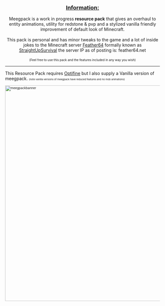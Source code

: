 <p style="text-align: center;"><strong><span style="text-decoration: underline; font-size: 18px;">Information:</span></strong><br /><br />Meegpack is a work in progress<strong> resource pack</strong> that gives an overhaul to entity animations, utility for redstone &amp; pvp and a stylized vanilla friendly improvement of default look of Minecraft.<br /><br />This pack is personal and has minor tweaks to the game and a lot of inside jokes to the Minecraft server <a title="f64" href="https://feather64.net/" target="_blank" rel="noopener noreferrer">Feather64</a> formally known as <a title="sus reddit" href="https://www.reddit.com/r/StraightUpSurvival/" target="_blank" rel="noopener noreferrer">StraightUpSurvival</a> the server IP as of posting is: feather64.net<br /><br /><span style="font-size: 10px;"> (Feel free to use this pack and the features included in any way you wish)</span></p>
<hr />
<p>This Resource Pack requires <a title="Optifine" href="https://optifine.net/downloads" target="_blank" rel="noopener noreferrer">Optifine</a>&nbsp;but I also supply a Vanilla version of meegpack. <span style="font-size: 10px;"><span style="font-size: 8px;">(note vanilla versions of meegpack have reduced features and no mob animations)</span> </span></p>
<p><span style="font-size: 10px;"><img src="https://cdn.discordapp.com/attachments/728398155141349416/918627400722575390/peeckpack_banner2.png" alt="meegpackbanner" width="1903" height="700" /></span></p>
<p>&nbsp;</p>
<p>&nbsp;</p>

